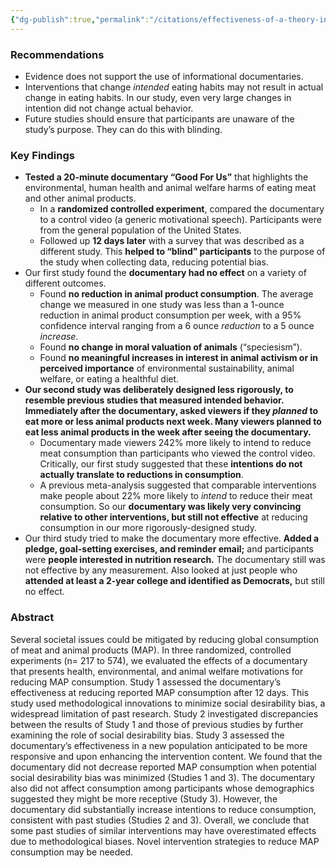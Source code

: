```yaml
---
{"dg-publish":true,"permalink":"/citations/effectiveness-of-a-theory-informed-documentary-to-reduce-consumption-of-meat-and-animal-products-three-randomized-controlled-experiments-rethink-priorities/","created":"2025-10-23T17:42:46.042+01:00","updated":"2025-10-23T18:12:10.233+01:00"}
---
```


### Recommendations
* Evidence does not support the use of informational documentaries.
* Interventions that change *intended* eating habits may not result in actual change in eating habits. In our study, even very large changes in intention did not change actual behavior.
* Future studies should ensure that participants are unaware of the study’s purpose. They can do this with blinding.

### Key Findings
*   **Tested a 20-minute documentary “Good For Us”** that highlights the environmental, human health and animal welfare harms of eating meat and other animal products.
    *   In a **randomized controlled experiment**, compared the documentary to a control video (a generic motivational speech). Participants were from the general population of the United States.
    *   Followed up **12 days later** with a survey that was described as a different study. This **helped to “blind” participants** to the purpose of the study when collecting data, reducing potential bias.
*   Our first study found the **documentary had no effect** on a variety of different outcomes.
    *   Found **no reduction in animal product consumption**. The average change we measured in one study was less than a 1-ounce reduction in animal product consumption per week, with a 95% confidence interval ranging from a 6 ounce *reduction* to a 5 ounce *increase*.
    *   Found **no change in moral valuation of animals** (“speciesism”).
    *   Found **no meaningful increases in interest in animal activism or in perceived importance** of environmental sustainability, animal welfare, or eating a healthful diet.
*   **Our second study was deliberately designed less rigorously, to resemble previous studies that measured intended behavior. Immediately after the documentary, asked viewers if they *planned* to eat more or less animal products next week. Many viewers planned to eat less animal products in the week after seeing the documentary.**
    *   Documentary made viewers 242% more likely to intend to reduce meat consumption than participants who viewed the control video. Critically, our first study suggested that these **intentions do not actually translate to reductions in consumption**.
    *   A previous meta-analysis suggested that comparable interventions make people about 22% more likely to *intend* to reduce their meat consumption. So our **documentary was likely very convincing relative to other interventions, but still not effective** at reducing consumption in our more rigorously-designed study.
*   Our third study tried to make the documentary more effective. **Added a pledge, goal-setting exercises, and reminder email;** and participants were **people interested in nutrition research.** The documentary still was not effective by any measurement. Also looked at just people who **attended at least a 2-year college and identified as Democrats,** but still no effect.

### Abstract
Several societal issues could be mitigated by reducing global consumption of meat and animal products (MAP). In three randomized, controlled experiments (n= 217 to 574), we evaluated the effects of a documentary that presents health, environmental, and animal welfare motivations for reducing MAP consumption. Study 1 assessed the documentary’s effectiveness at reducing reported MAP consumption after 12 days. This study used methodological innovations to minimize social desirability bias, a widespread limitation of past research. Study 2 investigated discrepancies between the results of Study 1 and those of previous studies by further examining the role of social desirability bias. Study 3 assessed the documentary’s effectiveness in a new population anticipated to be more responsive and upon enhancing the intervention content. We found that the documentary did not decrease reported MAP consumption when potential social desirability bias was minimized (Studies 1 and 3). The documentary also did not affect consumption among participants whose demographics suggested they might be more receptive (Study 3). However, the documentary did substantially increase intentions to reduce consumption, consistent with past studies (Studies 2 and 3). Overall, we conclude that some past studies of similar interventions may have overestimated effects due to methodological biases. Novel intervention strategies to reduce MAP consumption may be needed.